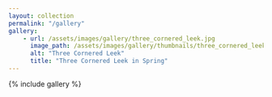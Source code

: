 ```yaml
---
layout: collection
permalink: "/gallery"
gallery:
    - url: /assets/images/gallery/three_cornered_leek.jpg
      image_path: /assets/images/gallery/thumbnails/three_cornered_leek.jpg
      alt: "Three Cornered Leek"
      title: "Three Cornered Leek in Spring"
---
```


{% include gallery %}
